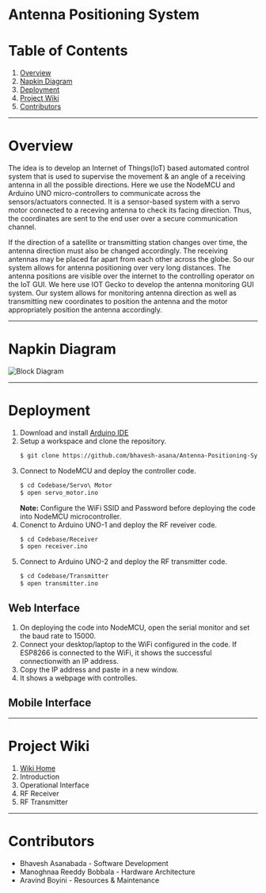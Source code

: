 # Antenna Positioning System

# Table of Contents
1. [Overview](#abstract)
2. [Napkin Diagram](#block_diagram)
3. [Deployment](#deployment)
4. [Project Wiki](#wiki)
5. [Contributors](#contribution)

---
# Overview <a name="abstract"></a>
The idea is to develop an Internet of Things(IoT) based automated control system that is used to supervise the movement & an angle of a receiving antenna in all the possible directions. Here we use the NodeMCU and Arduino UNO micro-controllers to communicate across the sensors/actuators connected. It is a sensor-based system with a servo motor connected to a receving antenna to check its facing direction. Thus, the coordinates are sent to the end user over a secure communication channel.


 If the direction of a satellite or transmitting station changes over time, the antenna direction must also be changed accordingly. The receiving antennas may be placed far apart from each other across the globe. So our system allows for antenna positioning over very long distances. The antenna positions are visible over the internet to the controlling operator on the IoT GUI. We here use IOT Gecko to develop the antenna monitoring GUI system. Our system allows for monitoring antenna direction as well as transmitting new coordinates to position the antenna and the motor appropriately position the antenna accordingly.

---
# Napkin Diagram <a name="block_diagram"></a>
![Block Diagram](https://user-images.githubusercontent.com/62237873/172036256-357c8623-6599-4c1d-be56-0c23972c625e.png)

---
# Deployment <a name="deployment"></a>
1. Download and install <a href="https://www.arduino.cc/en/software">Arduino IDE</a>
2. Setup a workspace and clone the repository.
    ```bash
    $ git clone https://github.com/bhavesh-asana/Antenna-Positioning-System.git
    ```
3. Connect to NodeMCU and deploy the controller code.
    ```bash
    $ cd Codebase/Servo\ Motor
    $ open servo_motor.ino
    ```
    **Note:** Configure the WiFi SSID and Password before deploying the code into NodeMCU microcontroller.
4. Conenct to Arduino UNO-1 and deploy the RF reveiver code.
    ```bash
    $ cd Codebase/Receiver
    $ open receiver.ino
    ```
5. Connect to Arduino UNO-2 and deploy the RF transmitter code.
    ```bash
    $ cd Codebase/Transmitter
    $ open transmitter.ino
    ```
## Web Interface
1. On deploying the code into NodeMCU, open the serial monitor and set the baud rate to 15000.
2. Connect your desktop/laptop to the WiFi configured in the code. If ESP8266 is connected to the WiFi, it shows the successful connectionwith an IP address.
3. Copy the IP address and paste in a new window.
4. It shows a webpage with controlles.
## Mobile Interface

---
# Project Wiki <a name="wiki"></a>
1. <a href="https://github.com/bhavesh-asana/Antenna-Positioning-System/wiki">Wiki Home</a>
2. Introduction
3. Operational Interface
4. RF Receiver
5. RF Transmitter

---
# Contributors <a name="contribution"></a>
* Bhavesh Asanabada - Software Development
* Manoghnaa Reeddy Bobbala - Hardware Architecture
* Aravind Boyini - Resources & Maintenance

